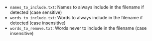 * `names_to_include.txt`: Names to always include in the filename if detected (case sensitive) 
* `words_to_include.txt`: Words to always include in the filename if detected (case insensitive)
* `words_to_remove.txt`: Words never to include in the filename (case insensitive)
